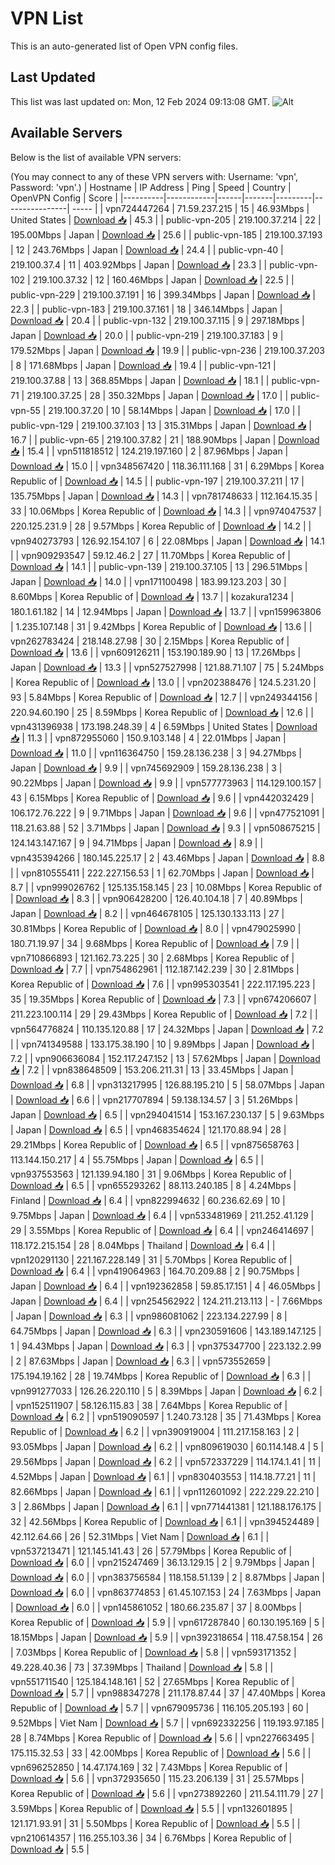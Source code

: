 # VPN List

This is an auto-generated list of Open VPN config files.

## Last Updated

This list was last updated on: Mon, 12 Feb 2024 09:13:08 GMT.
![Alt](https://repobeats.axiom.co/api/embed/186b98318ef1479477931607c1ad7d823f12451f.svg "Repobeats analytics image")

## Available Servers

Below is the list of available VPN servers:

(You may connect to any of these VPN servers with: Username: 'vpn', Password: 'vpn'.)
| Hostname | IP Address | Ping | Speed | Country | OpenVPN Config | Score |
|----------|------------|------|-------|---------|----------------| ----- |
| vpn724447264 | 71.59.237.215 | 15 | 46.93Mbps | United States | [Download 📥](./configs/server_0_US.ovpn) | 45.3 |
| public-vpn-205 | 219.100.37.214 | 22 | 195.00Mbps | Japan | [Download 📥](./configs/server_1_JP.ovpn) | 25.6 |
| public-vpn-185 | 219.100.37.193 | 12 | 243.76Mbps | Japan | [Download 📥](./configs/server_2_JP.ovpn) | 24.4 |
| public-vpn-40 | 219.100.37.4 | 11 | 403.92Mbps | Japan | [Download 📥](./configs/server_3_JP.ovpn) | 23.3 |
| public-vpn-102 | 219.100.37.32 | 12 | 160.46Mbps | Japan | [Download 📥](./configs/server_4_JP.ovpn) | 22.5 |
| public-vpn-229 | 219.100.37.191 | 16 | 399.34Mbps | Japan | [Download 📥](./configs/server_5_JP.ovpn) | 22.3 |
| public-vpn-183 | 219.100.37.161 | 18 | 346.14Mbps | Japan | [Download 📥](./configs/server_6_JP.ovpn) | 20.4 |
| public-vpn-132 | 219.100.37.115 | 9 | 297.18Mbps | Japan | [Download 📥](./configs/server_7_JP.ovpn) | 20.0 |
| public-vpn-219 | 219.100.37.183 | 9 | 179.52Mbps | Japan | [Download 📥](./configs/server_8_JP.ovpn) | 19.9 |
| public-vpn-236 | 219.100.37.203 | 8 | 171.68Mbps | Japan | [Download 📥](./configs/server_9_JP.ovpn) | 19.4 |
| public-vpn-121 | 219.100.37.88 | 13 | 368.85Mbps | Japan | [Download 📥](./configs/server_10_JP.ovpn) | 18.1 |
| public-vpn-71 | 219.100.37.25 | 28 | 350.32Mbps | Japan | [Download 📥](./configs/server_11_JP.ovpn) | 17.0 |
| public-vpn-55 | 219.100.37.20 | 10 | 58.14Mbps | Japan | [Download 📥](./configs/server_12_JP.ovpn) | 17.0 |
| public-vpn-129 | 219.100.37.103 | 13 | 315.31Mbps | Japan | [Download 📥](./configs/server_13_JP.ovpn) | 16.7 |
| public-vpn-65 | 219.100.37.82 | 21 | 188.90Mbps | Japan | [Download 📥](./configs/server_14_JP.ovpn) | 15.4 |
| vpn511818512 | 124.219.197.160 | 2 | 87.96Mbps | Japan | [Download 📥](./configs/server_15_JP.ovpn) | 15.0 |
| vpn348567420 | 118.36.111.168 | 31 | 6.29Mbps | Korea Republic of | [Download 📥](./configs/server_16_KR.ovpn) | 14.5 |
| public-vpn-197 | 219.100.37.211 | 17 | 135.75Mbps | Japan | [Download 📥](./configs/server_17_JP.ovpn) | 14.3 |
| vpn781748633 | 112.164.15.35 | 33 | 10.06Mbps | Korea Republic of | [Download 📥](./configs/server_18_KR.ovpn) | 14.3 |
| vpn974047537 | 220.125.231.9 | 28 | 9.57Mbps | Korea Republic of | [Download 📥](./configs/server_19_KR.ovpn) | 14.2 |
| vpn940273793 | 126.92.154.107 | 6 | 22.08Mbps | Japan | [Download 📥](./configs/server_20_JP.ovpn) | 14.1 |
| vpn909293547 | 59.12.46.2 | 27 | 11.70Mbps | Korea Republic of | [Download 📥](./configs/server_21_KR.ovpn) | 14.1 |
| public-vpn-139 | 219.100.37.105 | 13 | 296.51Mbps | Japan | [Download 📥](./configs/server_22_JP.ovpn) | 14.0 |
| vpn171100498 | 183.99.123.203 | 30 | 8.60Mbps | Korea Republic of | [Download 📥](./configs/server_23_KR.ovpn) | 13.7 |
| kozakura1234 | 180.1.61.182 | 14 | 12.94Mbps | Japan | [Download 📥](./configs/server_24_JP.ovpn) | 13.7 |
| vpn159963806 | 1.235.107.148 | 31 | 9.42Mbps | Korea Republic of | [Download 📥](./configs/server_25_KR.ovpn) | 13.6 |
| vpn262783424 | 218.148.27.98 | 30 | 2.15Mbps | Korea Republic of | [Download 📥](./configs/server_26_KR.ovpn) | 13.6 |
| vpn609126211 | 153.190.189.90 | 13 | 17.26Mbps | Japan | [Download 📥](./configs/server_27_JP.ovpn) | 13.3 |
| vpn527527998 | 121.88.71.107 | 75 | 5.24Mbps | Korea Republic of | [Download 📥](./configs/server_28_KR.ovpn) | 13.0 |
| vpn202388476 | 124.5.231.20 | 93 | 5.84Mbps | Korea Republic of | [Download 📥](./configs/server_29_KR.ovpn) | 12.7 |
| vpn249344156 | 220.94.60.190 | 25 | 8.59Mbps | Korea Republic of | [Download 📥](./configs/server_30_KR.ovpn) | 12.6 |
| vpn431396938 | 173.198.248.39 | 4 | 6.59Mbps | United States | [Download 📥](./configs/server_31_US.ovpn) | 11.3 |
| vpn872955060 | 150.9.103.148 | 4 | 22.01Mbps | Japan | [Download 📥](./configs/server_32_JP.ovpn) | 11.0 |
| vpn116364750 | 159.28.136.238 | 3 | 94.27Mbps | Japan | [Download 📥](./configs/server_33_JP.ovpn) | 9.9 |
| vpn745692909 | 159.28.136.238 | 3 | 90.22Mbps | Japan | [Download 📥](./configs/server_34_JP.ovpn) | 9.9 |
| vpn577773963 | 114.129.100.157 | 43 | 6.15Mbps | Korea Republic of | [Download 📥](./configs/server_35_KR.ovpn) | 9.6 |
| vpn442032429 | 106.172.76.222 | 9 | 9.71Mbps | Japan | [Download 📥](./configs/server_36_JP.ovpn) | 9.6 |
| vpn477521091 | 118.21.63.88 | 52 | 3.71Mbps | Japan | [Download 📥](./configs/server_37_JP.ovpn) | 9.3 |
| vpn508675215 | 124.143.147.167 | 9 | 94.71Mbps | Japan | [Download 📥](./configs/server_38_JP.ovpn) | 8.9 |
| vpn435394266 | 180.145.225.17 | 2 | 43.46Mbps | Japan | [Download 📥](./configs/server_39_JP.ovpn) | 8.8 |
| vpn810555411 | 222.227.156.53 | 1 | 62.70Mbps | Japan | [Download 📥](./configs/server_40_JP.ovpn) | 8.7 |
| vpn999026762 | 125.135.158.145 | 23 | 10.08Mbps | Korea Republic of | [Download 📥](./configs/server_41_KR.ovpn) | 8.3 |
| vpn906428200 | 126.40.104.18 | 7 | 40.89Mbps | Japan | [Download 📥](./configs/server_42_JP.ovpn) | 8.2 |
| vpn464678105 | 125.130.133.113 | 27 | 30.81Mbps | Korea Republic of | [Download 📥](./configs/server_43_KR.ovpn) | 8.0 |
| vpn479025990 | 180.71.19.97 | 34 | 9.68Mbps | Korea Republic of | [Download 📥](./configs/server_44_KR.ovpn) | 7.9 |
| vpn710866893 | 121.162.73.225 | 30 | 2.68Mbps | Korea Republic of | [Download 📥](./configs/server_45_KR.ovpn) | 7.7 |
| vpn754862961 | 112.187.142.239 | 30 | 2.81Mbps | Korea Republic of | [Download 📥](./configs/server_46_KR.ovpn) | 7.6 |
| vpn995303541 | 222.117.195.223 | 35 | 19.35Mbps | Korea Republic of | [Download 📥](./configs/server_47_KR.ovpn) | 7.3 |
| vpn674206607 | 211.223.100.114 | 29 | 29.43Mbps | Korea Republic of | [Download 📥](./configs/server_48_KR.ovpn) | 7.2 |
| vpn564776824 | 110.135.120.88 | 17 | 24.32Mbps | Japan | [Download 📥](./configs/server_49_JP.ovpn) | 7.2 |
| vpn741349588 | 133.175.38.190 | 10 | 9.89Mbps | Japan | [Download 📥](./configs/server_50_JP.ovpn) | 7.2 |
| vpn906636084 | 152.117.247.152 | 13 | 57.62Mbps | Japan | [Download 📥](./configs/server_51_JP.ovpn) | 7.2 |
| vpn838648509 | 153.206.211.31 | 13 | 33.45Mbps | Japan | [Download 📥](./configs/server_52_JP.ovpn) | 6.8 |
| vpn313217995 | 126.88.195.210 | 5 | 58.07Mbps | Japan | [Download 📥](./configs/server_53_JP.ovpn) | 6.6 |
| vpn217707894 | 59.138.134.57 | 3 | 51.26Mbps | Japan | [Download 📥](./configs/server_54_JP.ovpn) | 6.5 |
| vpn294041514 | 153.167.230.137 | 5 | 9.63Mbps | Japan | [Download 📥](./configs/server_55_JP.ovpn) | 6.5 |
| vpn468354624 | 121.170.88.94 | 28 | 29.21Mbps | Korea Republic of | [Download 📥](./configs/server_56_KR.ovpn) | 6.5 |
| vpn875658763 | 113.144.150.217 | 4 | 55.75Mbps | Japan | [Download 📥](./configs/server_57_JP.ovpn) | 6.5 |
| vpn937553563 | 121.139.94.180 | 31 | 9.06Mbps | Korea Republic of | [Download 📥](./configs/server_58_KR.ovpn) | 6.5 |
| vpn655293262 | 88.113.240.185 | 8 | 4.24Mbps | Finland | [Download 📥](./configs/server_59_FI.ovpn) | 6.4 |
| vpn822994632 | 60.236.62.69 | 10 | 9.75Mbps | Japan | [Download 📥](./configs/server_60_JP.ovpn) | 6.4 |
| vpn533481969 | 211.252.41.129 | 29 | 3.55Mbps | Korea Republic of | [Download 📥](./configs/server_61_KR.ovpn) | 6.4 |
| vpn246414697 | 118.172.215.154 | 28 | 8.04Mbps | Thailand | [Download 📥](./configs/server_62_TH.ovpn) | 6.4 |
| vpn120291130 | 221.167.228.149 | 31 | 5.70Mbps | Korea Republic of | [Download 📥](./configs/server_63_KR.ovpn) | 6.4 |
| vpn419064963 | 164.70.209.88 | 2 | 90.75Mbps | Japan | [Download 📥](./configs/server_64_JP.ovpn) | 6.4 |
| vpn192362858 | 59.85.17.151 | 4 | 46.05Mbps | Japan | [Download 📥](./configs/server_65_JP.ovpn) | 6.4 |
| vpn254562922 | 124.211.213.113 | - | 7.66Mbps | Japan | [Download 📥](./configs/server_66_JP.ovpn) | 6.3 |
| vpn986081062 | 223.134.227.99 | 8 | 64.75Mbps | Japan | [Download 📥](./configs/server_67_JP.ovpn) | 6.3 |
| vpn230591606 | 143.189.147.125 | 1 | 94.43Mbps | Japan | [Download 📥](./configs/server_68_JP.ovpn) | 6.3 |
| vpn375347700 | 223.132.2.99 | 2 | 87.63Mbps | Japan | [Download 📥](./configs/server_69_JP.ovpn) | 6.3 |
| vpn573552659 | 175.194.19.162 | 28 | 19.74Mbps | Korea Republic of | [Download 📥](./configs/server_70_KR.ovpn) | 6.3 |
| vpn991277033 | 126.26.220.110 | 5 | 8.39Mbps | Japan | [Download 📥](./configs/server_71_JP.ovpn) | 6.2 |
| vpn152511907 | 58.126.115.83 | 38 | 7.64Mbps | Korea Republic of | [Download 📥](./configs/server_72_KR.ovpn) | 6.2 |
| vpn519090597 | 1.240.73.128 | 35 | 71.43Mbps | Korea Republic of | [Download 📥](./configs/server_73_KR.ovpn) | 6.2 |
| vpn390919004 | 111.217.158.163 | 2 | 93.05Mbps | Japan | [Download 📥](./configs/server_74_JP.ovpn) | 6.2 |
| vpn809619030 | 60.114.148.4 | 5 | 29.56Mbps | Japan | [Download 📥](./configs/server_75_JP.ovpn) | 6.2 |
| vpn572337229 | 114.174.1.41 | 11 | 4.52Mbps | Japan | [Download 📥](./configs/server_76_JP.ovpn) | 6.1 |
| vpn830403553 | 114.18.77.21 | 11 | 82.66Mbps | Japan | [Download 📥](./configs/server_77_JP.ovpn) | 6.1 |
| vpn112601092 | 222.229.22.210 | 3 | 2.86Mbps | Japan | [Download 📥](./configs/server_78_JP.ovpn) | 6.1 |
| vpn771441381 | 121.188.176.175 | 32 | 42.56Mbps | Korea Republic of | [Download 📥](./configs/server_79_KR.ovpn) | 6.1 |
| vpn394524489 | 42.112.64.66 | 26 | 52.31Mbps | Viet Nam | [Download 📥](./configs/server_80_VN.ovpn) | 6.1 |
| vpn537213471 | 121.145.141.43 | 26 | 57.79Mbps | Korea Republic of | [Download 📥](./configs/server_81_KR.ovpn) | 6.0 |
| vpn215247469 | 36.13.129.15 | 2 | 9.79Mbps | Japan | [Download 📥](./configs/server_82_JP.ovpn) | 6.0 |
| vpn383756584 | 118.158.51.139 | 2 | 8.87Mbps | Japan | [Download 📥](./configs/server_83_JP.ovpn) | 6.0 |
| vpn863774853 | 61.45.107.153 | 24 | 7.63Mbps | Japan | [Download 📥](./configs/server_84_JP.ovpn) | 6.0 |
| vpn145861052 | 180.66.235.87 | 37 | 8.00Mbps | Korea Republic of | [Download 📥](./configs/server_85_KR.ovpn) | 5.9 |
| vpn617287840 | 60.130.195.169 | 5 | 18.15Mbps | Japan | [Download 📥](./configs/server_86_JP.ovpn) | 5.9 |
| vpn392318654 | 118.47.58.154 | 26 | 7.03Mbps | Korea Republic of | [Download 📥](./configs/server_87_KR.ovpn) | 5.8 |
| vpn593171352 | 49.228.40.36 | 73 | 37.39Mbps | Thailand | [Download 📥](./configs/server_88_TH.ovpn) | 5.8 |
| vpn551711540 | 125.184.148.161 | 52 | 27.65Mbps | Korea Republic of | [Download 📥](./configs/server_89_KR.ovpn) | 5.7 |
| vpn988347278 | 211.178.87.44 | 37 | 47.40Mbps | Korea Republic of | [Download 📥](./configs/server_90_KR.ovpn) | 5.7 |
| vpn679095736 | 116.105.205.193 | 60 | 9.52Mbps | Viet Nam | [Download 📥](./configs/server_91_VN.ovpn) | 5.7 |
| vpn692332256 | 119.193.97.185 | 28 | 8.74Mbps | Korea Republic of | [Download 📥](./configs/server_92_KR.ovpn) | 5.6 |
| vpn227663495 | 175.115.32.53 | 33 | 42.00Mbps | Korea Republic of | [Download 📥](./configs/server_93_KR.ovpn) | 5.6 |
| vpn696252850 | 14.47.174.169 | 32 | 7.43Mbps | Korea Republic of | [Download 📥](./configs/server_94_KR.ovpn) | 5.6 |
| vpn372935650 | 115.23.206.139 | 31 | 25.57Mbps | Korea Republic of | [Download 📥](./configs/server_95_KR.ovpn) | 5.6 |
| vpn273892260 | 211.54.111.79 | 27 | 3.59Mbps | Korea Republic of | [Download 📥](./configs/server_96_KR.ovpn) | 5.5 |
| vpn132601895 | 121.171.93.91 | 31 | 5.50Mbps | Korea Republic of | [Download 📥](./configs/server_97_KR.ovpn) | 5.5 |
| vpn210614357 | 116.255.103.36 | 34 | 6.76Mbps | Korea Republic of | [Download 📥](./configs/server_98_KR.ovpn) | 5.5 |
